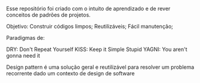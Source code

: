 Esse repositório foi criado com o intuito de aprendizado e de rever conceitos de padrões de projetos.

Objetivo:
Construir códigos limpos;
Reutilizáveis;
Fácil manutenção;

Paradigmas de:

DRY: Don't Repeat Yourself
KISS: Keep it Simple Stupid
YAGNI: You aren't gonna need it

Design pattern é uma solução geral e reutilizável para resolver um problema recorrente dado um contexto de design de software